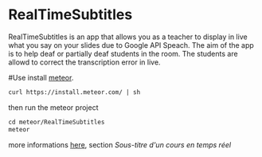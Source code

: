 # RealTimeSubtitles
RealTimeSubtitles is an app that allows you as a teacher to display in live what you say on your slides due to Google API Speach. The aim of the app is to help deaf or partially deaf students in the room. The students are allowd to correct the transcription error in live.

#Use
install [meteor](https://www.meteor.com/install).
```markdown
curl https://install.meteor.com/ | sh
```

then run the meteor project
```markdown
cd meteor/RealTimeSubtitles
meteor
```
more informations [here](http://air.imag.fr/index.php/Projets_2015-2016), section *Sous-titre d'un cours en temps réel*
